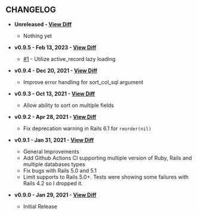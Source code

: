 CHANGELOG
---------

- **Unreleased - [View Diff](https://github.com/westonganger/active_sort_order/compare/v0.9.5...master)**
  * Nothing yet

- **v0.9.5 - Feb 13, 2023 - [View Diff](https://github.com/westonganger/active_sort_order/compare/v0.9.4...v0.9.5)**
  * [#1](https://github.com/westonganger/active_sort_order/pull/1) - Utilize active_record lazy loading

- **v0.9.4 - Dec 20, 2021 - [View Diff](https://github.com/westonganger/active_sort_order/compare/v0.9.3...v0.9.4)**
  * Improve error handling for sort_col_sql argument

- **v0.9.3 - Oct 13, 2021 - [View Diff](https://github.com/westonganger/active_sort_order/compare/v0.9.2...v0.9.3)**
  * Allow ability to sort on multiple fields

- **v0.9.2 - Apr 28, 2021 - [View Diff](https://github.com/westonganger/active_sort_order/compare/v0.9.1...v0.9.2)**
  * Fix deprecation warning in Rails 6.1 for `reorder(nil)`

- **v0.9.1 - Jan 31, 2021 - [View Diff](https://github.com/westonganger/active_sort_order/compare/v0.9.0...v0.9.1)**
  * General Improvements
  * Add Github Actions CI supporting multiple version of Ruby, Rails and multiple databases types
  * Fix bugs with Rails 5.0 and 5.1
  * Limit supports to Rails 5.0+. Tests were showing some failures with Rails 4.2 so I dropped it.

- **v0.9.0 - Jan 29, 2021 - [View Diff](https://github.com/westonganger/active_sort_order/compare/371fc82...v0.9.0)**
  * Initial Release
